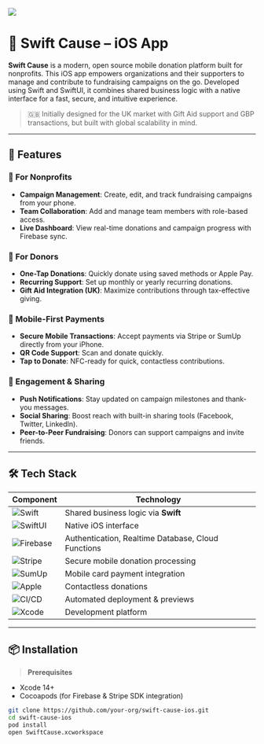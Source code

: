 ![](https://github.com/YNVSolutions/Swift_Cause_IOS/blob/main/banner.png)

# 📱 Swift Cause – iOS App

**Swift Cause** is a modern, open source mobile donation platform built for nonprofits. This iOS app empowers organizations and their supporters to manage and contribute to fundraising campaigns on the go. Developed using Swift and SwiftUI, it combines shared business logic with a native interface for a fast, secure, and intuitive experience.

> 🇬🇧 Initially designed for the UK market with Gift Aid support and GBP transactions, but built with global scalability in mind.

---

## 🚀 Features

### 🎯 For Nonprofits
- **Campaign Management**: Create, edit, and track fundraising campaigns from your phone.
- **Team Collaboration**: Add and manage team members with role-based access.
- **Live Dashboard**: View real-time donations and campaign progress with Firebase sync.

### 💸 For Donors
- **One-Tap Donations**: Quickly donate using saved methods or Apple Pay.
- **Recurring Support**: Set up monthly or yearly recurring donations.
- **Gift Aid Integration (UK)**: Maximize contributions through tax-effective giving.

### 📱 Mobile-First Payments
- **Secure Mobile Transactions**: Accept payments via Stripe or SumUp directly from your iPhone.
- **QR Code Support**: Scan and donate quickly.
- **Tap to Donate**: NFC-ready for quick, contactless contributions.

### 📢 Engagement & Sharing
- **Push Notifications**: Stay updated on campaign milestones and thank-you messages.
- **Social Sharing**: Boost reach with built-in sharing tools (Facebook, Twitter, LinkedIn).
- **Peer-to-Peer Fundraising**: Donors can support campaigns and invite friends.

---

## 🛠️ Tech Stack

| Component              | Technology |
|------------------------|------------|
| ![Swift](https://img.shields.io/badge/Swift-iOS-orange.svg?logo=swift) | Shared business logic via **Swift** |
| ![SwiftUI](https://img.shields.io/badge/SwiftUI-iOS-orange?logo=swift&logoColor=white) | Native iOS interface |
| ![Firebase](https://img.shields.io/badge/Firebase-Backend-yellow?logo=firebase&logoColor=white) | Authentication, Realtime Database, Cloud Functions |
| ![Stripe](https://img.shields.io/badge/Stripe-Payments-635bff?logo=stripe&logoColor=white) | Secure mobile donation processing |
| ![SumUp](https://img.shields.io/badge/SumUp-SDK-blue?logo=sumup&logoColor=white) | Mobile card payment integration |
| ![Apple](https://img.shields.io/badge/Apple%20Pay-Supported-black?logo=applepay&logoColor=white) | Contactless donations |
| ![CI/CD](https://img.shields.io/badge/Vercel%20&%20GitHub%20Actions-Deployment-black?logo=vercel&logoColor=white&label=CI%2FCD) | Automated deployment & previews |
| ![Xcode](https://img.shields.io/badge/Xcode-15.0-blue.svg?logo=xcode) |Development platform |

---

## 📦 Installation

> **Prerequisites**
- Xcode 14+
- Cocoapods (for Firebase & Stripe SDK integration)

```bash
git clone https://github.com/your-org/swift-cause-ios.git
cd swift-cause-ios
pod install
open SwiftCause.xcworkspace
